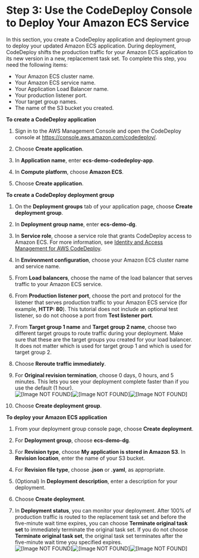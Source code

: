 # Step 3: Use the CodeDeploy Console to Deploy Your Amazon ECS Service<a name="tutorial-ecs-deployment-deploy"></a>

 In this section, you create a CodeDeploy application and deployment group to deploy your updated Amazon ECS application\. During deployment, CodeDeploy shifts the production traffic for your Amazon ECS application to its new version in a new, replacement task set\. To complete this step, you need the following items: 
+  Your Amazon ECS cluster name\. 
+  Your Amazon ECS service name\. 
+  Your Application Load Balancer name\. 
+  Your production listener port\. 
+  Your target group names\. 
+  The name of the S3 bucket you created\. 

**To create a CodeDeploy application**

1. Sign in to the AWS Management Console and open the CodeDeploy console at [https://console\.aws\.amazon\.com/codedeploy/](https://console.aws.amazon.com/codedeploy/)\.

1. Choose **Create application**\.

1. In **Application name**, enter **ecs\-demo\-codedeploy\-app**\.

1. In **Compute platform**, choose **Amazon ECS**\.

1. Choose **Create application**\.

**To create a CodeDeploy deployment group**

1. On the **Deployment groups** tab of your application page, choose **Create deployment group**\.

1. In **Deployment group name**, enter **ecs\-demo\-dg**\.

1. In **Service role**, choose a service role that grants CodeDeploy access to Amazon ECS\. For more information, see [Identity and Access Management for AWS CodeDeploy](security-iam.md)\.

1. In **Environment configuration**, choose your Amazon ECS cluster name and service name\.

1. From **Load balancers**, choose the name of the load balancer that serves traffic to your Amazon ECS service\.

1. From **Production listener port**, choose the port and protocol for the listener that serves production traﬃc to your Amazon ECS service \(for example, **HTTP: 80**\)\. This tutorial does not include an optional test listener, so do not choose a port from **Test listener port**\. 

1. From **Target group 1 name** and **Target group 2 name**, choose two different target groups to route traffic during your deployment\. Make sure that these are the target groups you created for your load balancer\. It does not matter which is used for target group 1 and which is used for target group 2\.

1. Choose **Reroute traffic immediately**\.

1. For **Original revision termination**, choose 0 days, 0 hours, and 5 minutes\. This lets you see your deployment complete faster than if you use the default \(1 hour\)\.  
![\[Image NOT FOUND\]](http://docs.aws.amazon.com/codedeploy/latest/userguide/images/ecs-demo-create-acd-dg.png)![\[Image NOT FOUND\]](http://docs.aws.amazon.com/codedeploy/latest/userguide/)![\[Image NOT FOUND\]](http://docs.aws.amazon.com/codedeploy/latest/userguide/)

1. Choose **Create deployment group**\.

**To deploy your Amazon ECS application**

1. From your deployment group console page, choose **Create deployment**\.

1.  For **Deployment group**, choose **ecs\-demo\-dg**\. 

1.  For **Revision type**, choose **My application is stored in Amazon S3**\. In **Revision location**, enter the name of your S3 bucket\. 

1.  For **Revision file type**, choose **\.json** or **\.yaml**, as appropriate\. 

1.  \(Optional\) In **Deployment description**, enter a description for your deployment\. 

1. Choose **Create deployment**\.

1.  In **Deployment status**, you can monitor your deployment\. After 100% of production traffic is routed to the replacement task set and before the five\-minute wait time expires, you can choose **Terminate original task set** to immediately terminate the original task set\. If you do not choose **Terminate original task set**, the original task set terminates after the five\-minute wait time you specified expires\.  
![\[Image NOT FOUND\]](http://docs.aws.amazon.com/codedeploy/latest/userguide/images/ecs-tutorial-deployment-status-without-test-listener.png)![\[Image NOT FOUND\]](http://docs.aws.amazon.com/codedeploy/latest/userguide/)![\[Image NOT FOUND\]](http://docs.aws.amazon.com/codedeploy/latest/userguide/)